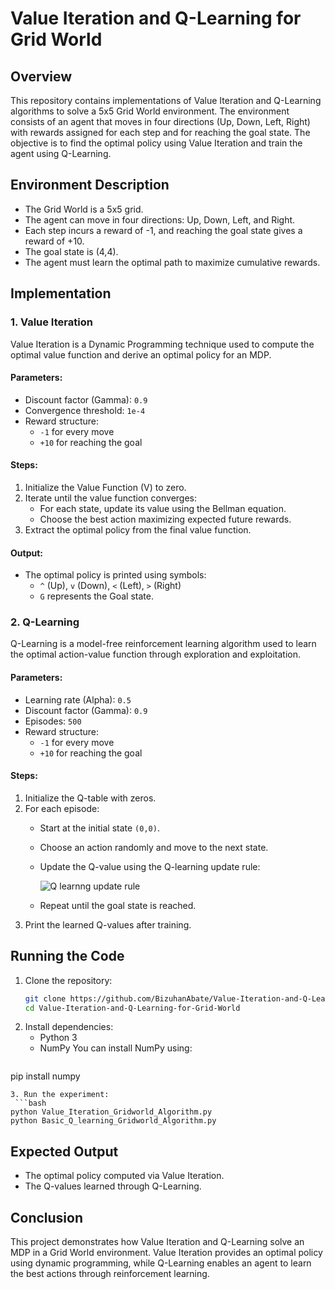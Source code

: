 # Value Iteration and Q-Learning for Grid World

## Overview
This repository contains implementations of Value Iteration and Q-Learning algorithms to solve a 5x5 Grid World environment. 
The environment consists of an agent that moves in four directions (Up, Down, Left, Right) with rewards assigned for each step and for reaching the goal state. 
The objective is to find the optimal policy using Value Iteration and train the agent using Q-Learning.

## Environment Description
- The Grid World is a 5x5 grid.
- The agent can move in four directions: Up, Down, Left, and Right.
- Each step incurs a reward of -1, and reaching the goal state gives a reward of +10.
- The goal state is (4,4).
- The agent must learn the optimal path to maximize cumulative rewards.

## Implementation

### 1. Value Iteration
Value Iteration is a Dynamic Programming technique used to compute the optimal value function and derive an optimal policy for an MDP.

#### Parameters:
- Discount factor (Gamma): `0.9`
- Convergence threshold: `1e-4`
- Reward structure:
  - `-1` for every move
  - `+10` for reaching the goal

#### Steps:
1. Initialize the Value Function (V) to zero.
2. Iterate until the value function converges:
   - For each state, update its value using the Bellman equation.
   - Choose the best action maximizing expected future rewards.
3. Extract the optimal policy from the final value function.

#### Output:
- The optimal policy is printed using symbols:
  - `^` (Up), `v` (Down), `<` (Left), `>` (Right)
  - `G` represents the Goal state.

### 2. Q-Learning
Q-Learning is a model-free reinforcement learning algorithm used to learn the optimal action-value function through exploration and exploitation.

#### Parameters:
- Learning rate (Alpha): `0.5`
- Discount factor (Gamma): `0.9`
- Episodes: `500`
- Reward structure:
  - `-1` for every move
  - `+10` for reaching the goal

#### Steps:
1. Initialize the Q-table with zeros.
2. For each episode:
   - Start at the initial state `(0,0)`.
   - Choose an action randomly and move to the next state.
   - Update the Q-value using the Q-learning update rule:
     
     ![Q learnng update rule](https://github.com/user-attachments/assets/c5515a29-69f9-441a-8608-6d0d98839366)

   
   - Repeat until the goal state is reached.
3. Print the learned Q-values after training.

## Running the Code
1. Clone the repository:
   ```bash
   git clone https://github.com/BizuhanAbate/Value-Iteration-and-Q-Learning-for-Grid-World.git
   cd Value-Iteration-and-Q-Learning-for-Grid-World
   ```
2. Install dependencies:
    - Python 3
    - NumPy
   You can install NumPy using:
   ```bash
pip install numpy
```
3. Run the experiment:
 ```bash
python Value_Iteration_Gridworld_Algorithm.py
python Basic_Q_learning_Gridworld_Algorithm.py
```
## Expected Output
- The optimal policy computed via Value Iteration.
- The Q-values learned through Q-Learning.
## Conclusion
This project demonstrates how Value Iteration and Q-Learning solve an MDP in a Grid World environment. 
Value Iteration provides an optimal policy using dynamic programming, while Q-Learning enables an agent to learn the best actions through reinforcement learning.


